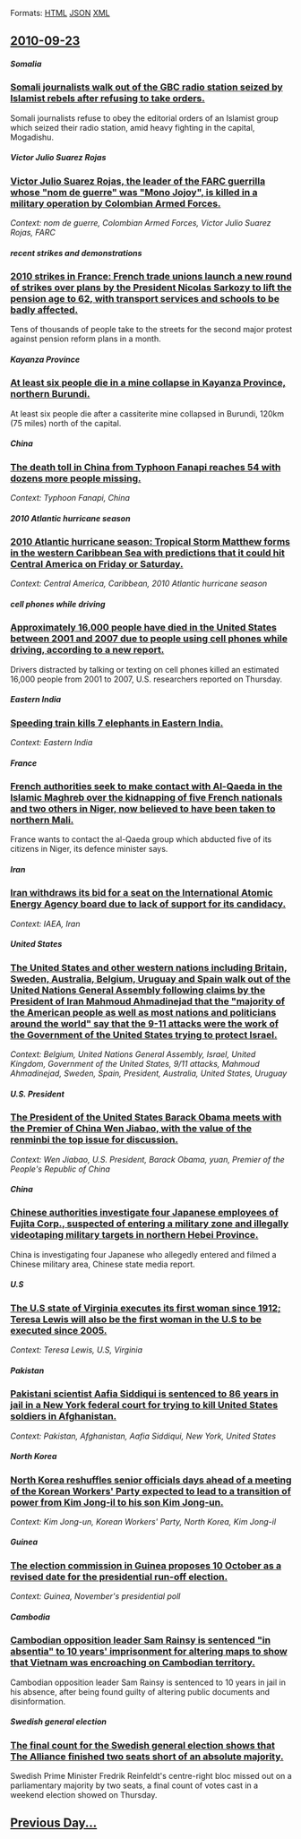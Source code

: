 
Formats: [HTML](2010/09/23/index.html)  [JSON](2010/09/23/index.json)  [XML](2010/09/23/index.xml)  

## [2010-09-23](/news/2010/09/23/index.md)

##### Somalia
### [Somali journalists walk out of the GBC radio station seized by Islamist rebels after refusing to take orders. ](/news/2010/09/23/somali-journalists-walk-out-of-the-gbc-radio-station-seized-by-islamist-rebels-after-refusing-to-take-orders.md)
Somali journalists refuse to obey the editorial orders of an Islamist group which seized their radio station, amid heavy fighting in the capital, Mogadishu.

##### Victor Julio Suarez Rojas
### [Victor Julio Suarez Rojas, the leader of the FARC guerrilla whose "nom de guerre" was "Mono Jojoy", is killed in a military operation by Colombian Armed Forces. ](/news/2010/09/23/vactor-julio-sua-rez-rojas-the-leader-of-the-farc-guerrilla-whose-nom-de-guerre-was-mono-jojoy-is-killed-in-a-military-operation-by-c.md)
_Context: nom de guerre, Colombian Armed Forces, Victor Julio Suarez Rojas, FARC_

##### recent strikes and demonstrations
### [2010 strikes in France: French trade unions launch a new round of strikes over plans by the President Nicolas Sarkozy to lift the pension age to 62, with transport services and schools to be badly affected. ](/news/2010/09/23/2010-strikes-in-france-french-trade-unions-launch-a-new-round-of-strikes-over-plans-by-the-president-nicolas-sarkozy-to-lift-the-pension-ag.md)
Tens of thousands of people take to the streets for the second major protest against pension reform plans in a month.

##### Kayanza Province
### [At least six people die in a mine collapse in Kayanza Province, northern Burundi. ](/news/2010/09/23/at-least-six-people-die-in-a-mine-collapse-in-kayanza-province-northern-burundi.md)
At least six people die after a cassiterite mine collapsed in Burundi, 120km (75 miles) north of the capital.

##### China
### [The death toll in China from Typhoon Fanapi reaches 54 with dozens more people missing. ](/news/2010/09/23/the-death-toll-in-china-from-typhoon-fanapi-reaches-54-with-dozens-more-people-missing.md)
_Context: Typhoon Fanapi, China_

##### 2010 Atlantic hurricane season
### [2010 Atlantic hurricane season: Tropical Storm Matthew forms in the western Caribbean Sea with predictions that it could hit Central America on Friday or Saturday. ](/news/2010/09/23/2010-atlantic-hurricane-season-tropical-storm-matthew-forms-in-the-western-caribbean-sea-with-predictions-that-it-could-hit-central-america.md)
_Context: Central America, Caribbean, 2010 Atlantic hurricane season_

#####  cell phones while driving
### [Approximately 16,000 people have died in the United States between 2001 and 2007 due to people using cell phones while driving, according to a new report. ](/news/2010/09/23/approximately-16-000-people-have-died-in-the-united-states-between-2001-and-2007-due-to-people-using-cell-phones-while-driving-according-to.md)
Drivers distracted by talking or texting on cell phones killed an estimated 16,000 people from 2001 to 2007, U.S. researchers reported on Thursday.

##### Eastern India
### [Speeding train kills 7 elephants in Eastern India. ](/news/2010/09/23/speeding-train-kills-7-elephants-in-eastern-india.md)
_Context: Eastern India_

##### France
### [French authorities seek to make contact with Al-Qaeda in the Islamic Maghreb over the kidnapping of five French nationals and two others in Niger, now believed to have been taken to northern Mali. ](/news/2010/09/23/french-authorities-seek-to-make-contact-with-al-qaeda-in-the-islamic-maghreb-over-the-kidnapping-of-five-french-nationals-and-two-others-in.md)
France wants to contact the al-Qaeda group which abducted five of its citizens in Niger, its defence minister says.

##### Iran
### [Iran withdraws its bid for a seat on the International Atomic Energy Agency board due to lack of support for its candidacy. ](/news/2010/09/23/iran-withdraws-its-bid-for-a-seat-on-the-international-atomic-energy-agency-board-due-to-lack-of-support-for-its-candidacy.md)
_Context: IAEA, Iran_

##### United States
### [The United States and other western nations including Britain, Sweden, Australia, Belgium, Uruguay and Spain walk out of the United Nations General Assembly following claims by the President of Iran Mahmoud Ahmadinejad that the "majority of the American people as well as most nations and politicians around the world" say that the 9-11 attacks were the work of the Government of the United States trying to protect Israel. ](/news/2010/09/23/the-united-states-and-other-western-nations-including-britain-sweden-australia-belgium-uruguay-and-spain-walk-out-of-the-united-nations.md)
_Context: Belgium, United Nations General Assembly, Israel, United Kingdom, Government of the United States, 9/11 attacks, Mahmoud Ahmadinejad, Sweden, Spain, President, Australia, United States, Uruguay_

##### U.S. President
### [The President of the United States Barack Obama meets with the Premier of China Wen Jiabao, with the value of the renminbi the top issue for discussion. ](/news/2010/09/23/the-president-of-the-united-states-barack-obama-meets-with-the-premier-of-china-wen-jiabao-with-the-value-of-the-renminbi-the-top-issue-for.md)
_Context: Wen Jiabao, U.S. President, Barack Obama, yuan, Premier of the People's Republic of China_

##### China
### [Chinese authorities investigate four Japanese employees of Fujita Corp., suspected of entering a military zone and illegally videotaping military targets in northern Hebei Province. ](/news/2010/09/23/chinese-authorities-investigate-four-japanese-employees-of-fujita-corp-suspected-of-entering-a-military-zone-and-illegally-videotaping-mil.md)
China is investigating four Japanese who allegedly entered and filmed a Chinese military area, Chinese state media report.

##### U.S
### [The U.S state of Virginia executes its first woman since 1912; Teresa Lewis will also be the first woman in the U.S to be executed since 2005. ](/news/2010/09/23/the-u-s-state-of-virginia-executes-its-first-woman-since-1912-teresa-lewis-will-also-be-the-first-woman-in-the-u-s-to-be-executed-since-200.md)
_Context: Teresa Lewis, U.S, Virginia_

##### Pakistan
### [Pakistani scientist Aafia Siddiqui is sentenced to 86 years in jail in a New York federal court for trying to kill United States soldiers in Afghanistan. ](/news/2010/09/23/pakistani-scientist-aafia-siddiqui-is-sentenced-to-86-years-in-jail-in-a-new-york-federal-court-for-trying-to-kill-united-states-soldiers-in.md)
_Context: Pakistan, Afghanistan, Aafia Siddiqui, New York, United States_

##### North Korea
### [North Korea reshuffles senior officials days ahead of a meeting of the Korean Workers' Party expected to lead to a transition of power from Kim Jong-il to his son Kim Jong-un. ](/news/2010/09/23/north-korea-reshuffles-senior-officials-days-ahead-of-a-meeting-of-the-korean-workers-party-expected-to-lead-to-a-transition-of-power-from.md)
_Context: Kim Jong-un, Korean Workers' Party, North Korea, Kim Jong-il_

##### Guinea
### [The election commission in Guinea proposes 10 October as a revised date for the presidential run-off election. ](/news/2010/09/23/the-election-commission-in-guinea-proposes-10-october-as-a-revised-date-for-the-presidential-run-off-election.md)
_Context: Guinea, November's presidential poll_

##### Cambodia
### [Cambodian opposition leader Sam Rainsy is sentenced "in absentia" to 10 years' imprisonment for altering maps to show that Vietnam was encroaching on Cambodian territory. ](/news/2010/09/23/cambodian-opposition-leader-sam-rainsy-is-sentenced-in-absentia-to-10-years-imprisonment-for-altering-maps-to-show-that-vietnam-was-encro.md)
Cambodian opposition leader Sam Rainsy is sentenced to 10 years in jail in his absence, after being found guilty of altering public documents and disinformation.

##### Swedish general election
### [The final count for the Swedish general election shows that The Alliance finished two seats short of an absolute majority. ](/news/2010/09/23/the-final-count-for-the-swedish-general-election-shows-that-the-alliance-finished-two-seats-short-of-an-absolute-majority.md)
Swedish Prime Minister Fredrik Reinfeldt&#039;s centre-right bloc missed out on a parliamentary majority by two seats, a final count of votes cast in a weekend election showed on Thursday.

## [Previous Day...](/news/2010/09/22/index.md)

